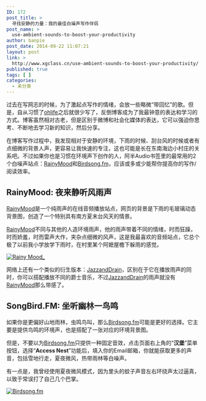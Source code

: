 ```yaml
---
ID: 172
post_title: >
  寻找安静的力量：我的最佳白噪声写作伴侣
post_name: >
  use-ambient-sounds-to-boost-your-productivity
author: banpie
post_date: 2014-09-22 11:07:21
layout: post
link: >
  http://www.xgclass.cn/use-ambient-sounds-to-boost-your-productivity/
published: true
tags: [ ]
categories:
  - 未分类
---
```

过去在写网志的时候，为了激起点写作的情绪，会放一些略微“带回忆”的歌。但是，自从习惯了[ohlife][1]之后就很少写了，反倒博客成为了我最钟意的表达和学习的方式。博客虽然相对古老，但是区别于微博和社会化媒体的表达，它可以强迫你思考、不断地去学习新的知识，然后分享。

在博客写作过程中，我发现相对于安静的环境，下雨的时候、刮台风的时候或者有点细微的背景人声，更容易让我快速的专注，这也可能是长在东南海边小村庄的关系吧。不过如果你也是习惯在环境声下创作的人，阿半Audio书签里的最常用的2个白噪声站点：[RainyMood][2]和[Birdsong.fm][3]，应该或多或少能帮你提高你的写作/阅读效率。

## RainyMood: 夜来静听风雨声

[RainyMood][2]是一个纯雨声的在线音频播放站点，网页的背景是下雨的毛玻璃动态背景图，创造了一个特别具有南方夏末台风天的情景。

[RainyMood][2]不同与其他的人造环境雨声，他的雨声带着不同的情绪，时而狂躁，时而娇羞，时而雷声大作，夹杂点细微的风声，这是我最喜欢的音频站点，它总个极了以前我小学放学下雨时，在村里某个阿嬷屋檐下躲雨的感觉。

[![Rainy Mood_][4]][5]

网络上还有一个类似的衍生版本：[JazzandDrain][6]，区别在于它在播放雨声的同时，你可以搭配播放不同的爵士音乐，不过[JazzandDrain][6]的雨声就没有[RainyMood][2]那么带感了。

## SongBird.FM: 坐听幽林一鸟鸣

如果你是更偏好山地雨林，虫鸣鸟叫，那么[Birdsong.fm][3]可能是更好的选择。它主要是提供鸟鸣的环境声，也是搭配了一张对应的环境背景图。

但是，不要以为[Birdsong.fm][3]只提供一种固定音效，点击页面右上角的“**汉堡**”菜单按钮，选择“**Access Nest**”功能后，填入你的Email邮箱，你就能获取更多的声音，包括雪地行走，夏夜微风，热带雨林等白噪声。

有一点是，我曾经使用夏夜微风模式，因为里头的蚊子声音左右环绕声太过逼真，以致于常误打了自己几个巴掌。

[![Birdsong.fm][7]][8]

 [1]: http://www.banpie.info/remember-your-life-via-ohlife/
 [2]: http://www.rainymood.com/
 [3]: http://birdsong.fm/
 [4]: http://7arnhx.com1.z0.glb.clouddn.com/wp-content/uploads/2014/09/RainyMood__thumb.jpg "Rainy Mood_"
 [5]: http://7arnhx.com1.z0.glb.clouddn.com/wp-content/uploads/2014/09/RainyMood_.jpg
 [6]: http://jazzandrain.com/basic.html
 [7]: http://7arnhx.com1.z0.glb.clouddn.com/wp-content/uploads/2014/09/Birdsong.fm_thumb.jpg "Birdsong.fm"
 [8]: http://7arnhx.com1.z0.glb.clouddn.com/wp-content/uploads/2014/09/Birdsong.fm_.jpg